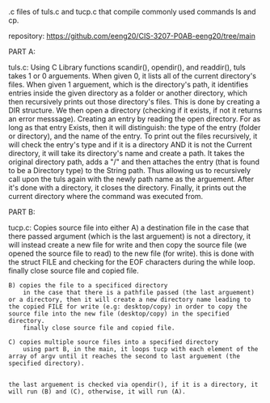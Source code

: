 .c files of tuls.c and tucp.c that compile commonly used commands ls and cp.

repository: https://github.com/eeng20/CIS-3207-P0AB-eeng20/tree/main

PART A:

tuls.c: Using C Library functions scandir(), opendir(), and readdir(), tuls takes 1 or 0 arguements. When given 0, it lists all of the current directory's files. When given 1 arguement, which is the directory's path, it identifies entries inside the given directory as a folder or another directory, which then recursively prints out those directory's files.
    This is done by creating a DIR structure. We then open a directory (checking if it exists, if not it returns an error messsage). Creating an entry by reading the open directory. For as long as that entry Exists, then it will distinguish: the type of the entry (folder or directory), and the name of the entry.
    To print out the files recursively, it will check the entry's type and if it is a directory AND it is not the Current directory, it will take its directory's name and create a path. It takes the original directory path, adds a "/" and then attaches the entry (that is found to be a Directory type) to the String path. Thus allowing us to recursively call upon the tuls again with the newly path name as the arguement.
After it's done with a directory, it closes the directory.
Finally, it prints out the current directory where the command was executed from.

PART B:

tucp.c: Copies source file into either
    A) a destination file
        in the case that there passed argument (which is the last arguement) is not a directory, it will instead create a new file for write and then copy the source file (we opened the source file to read) to the new file (for write). this is done with the struct FILE and checking for the EOF characters during the while loop.
        finally close source file and copied file.

    B) copies the file to a specificed directory
        in the case that there is a pathfile passed (the last arguement) or a directory, then it will create a new directory name leading to the copied FILE for write (e.g: desktop/copy) in order to copy the source file into the new file (desktop/copy) in the specified directory.
        finally close source file and copied file.

    C) copies multiple source files into a specified directory
        using part B, in the main, it loops tucp with each element of the array of argv until it reaches the second to last arguement (the specified directory).


    the last arguement is checked via opendir(), if it is a directory, it will run (B) and (C), otherwise, it will run (A).
